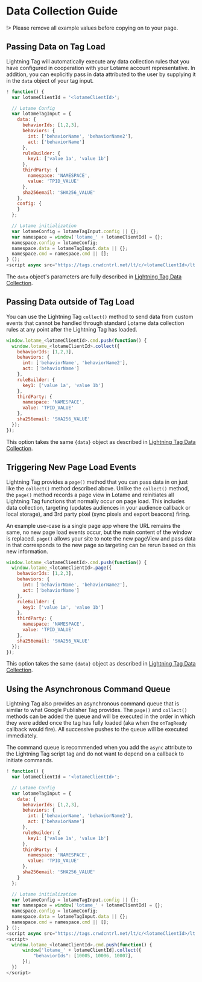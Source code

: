 # Data Collection Guide

!> Please remove all example values before copying on to your page.

## Passing Data on Tag Load

Lightning Tag will automatically execute any data collection rules that you have configured in cooperation with your Lotame account representative. In addition, you can explicitly pass in data attributed to the user by supplying it in the `data` object of your tag input.

```javascript
! function() {
  var lotameClientId = '<lotameClientId>';

  // Lotame Config
  var lotameTagInput = {
    data: {
      behaviorIds: [1,2,3],
      behaviors: {
        int: ['behaviorName', 'behaviorName2'],
        act: ['behaviorName']
      },
      ruleBuilder: {
        key1: ['value 1a', 'value 1b']
      },
      thirdParty: {
        namespace: 'NAMESPACE',
        value: 'TPID_VALUE'
      },
      sha256email: 'SHA256_VALUE'
    },
    config: {
    }
  };

  // Lotame initialization
  var lotameConfig = lotameTagInput.config || {};
  var namespace = window['lotame_' + lotameClientId] = {};
  namespace.config = lotameConfig;
  namespace.data = lotameTagInput.data || {};
  namespace.cmd = namespace.cmd || [];
} ();
<script async src="https://tags.crwdcntrl.net/lt/c/<lotameClientId>/lt.min.js"></script>
```

The `data` object's parameters are fully described in [Lightning Tag Data Collection](lightning-tag/detailed-reference?id=data-object).

## Passing Data outside of Tag Load

You can use the Lightning Tag `collect()` method to send data from custom events that cannot be handled through standard Lotame data collection rules at any point after the Lightning Tag has loaded.

```javascript
window.lotame_<lotameClientId>.cmd.push(function() {
  window.lotame_<lotameClientId>.collect({
    behaviorIds: [1,2,3],
    behaviors: {
      int: ['behaviorName', 'behaviorName2'],
      act: ['behaviorName']
    },
    ruleBuilder: {
      key1: ['value 1a', 'value 1b']
    },
    thirdParty: {
      namespace: 'NAMESPACE',
      value: 'TPID_VALUE'
    },
    sha256email: 'SHA256_VALUE'
  });
});
```

This option takes the same `{data}` object as described in [Lightning Tag Data Collection](lightning-tag/detailed-reference?id=data-object).

## Triggering New Page Load Events

Lightning Tag provides a `page()` method that you can pass data in on just like the `collect()` method described above. Unlike the `collect()` method, the `page()` method records a page view in Lotame and reinitiates all Lightning Tag functions that normally occur on page load. This includes data collection, targeting (updates audiences in your audience callback or local storage), and  3rd party pixel (sync pixels and export beacons) firing.

An example use-case is a single page app where the URL remains the same, no new page load events occur, but the main content of the window is replaced. `page()` allows your site to note the new pageView and pass data in that corresponds to the new page so targeting can be rerun based on this new information.

```javascript
window.lotame_<lotameClientId>.cmd.push(function() {
  window.lotame_<lotameClientId>.page({
    behaviorIds: [1,2,3],
    behaviors: {
      int: ['behaviorName', 'behaviorName2'],
      act: ['behaviorName']
    },
    ruleBuilder: {
      key1: ['value 1a', 'value 1b']
    },
    thirdParty: {
      namespace: 'NAMESPACE',
      value: 'TPID_VALUE'
    },
    sha256email: 'SHA256_VALUE'
  });
});
```
This option takes the same `{data}` object as described in [Lightning Tag Data Collection](lightning-tag/detailed-reference?id=data-object).

## Using the Asynchronous Command Queue
Lightning Tag also provides an asynchronous command queue that is similar to what Google Publisher Tag provides. The `page()` and `collect()` methods can be added the queue and will be executed in the order in which they were added once the tag has fully loaded (aka when the `onTagReady` callback would fire). All successive pushes to the queue will be executed immediately.

The command queue is recommended when you add the `async` attribute to the Lightning Tag script tag and do not want to depend on a callback to initiate commands.

```javascript
! function() {
  var lotameClientId = '<lotameClientId>';

  // Lotame Config
  var lotameTagInput = {
    data: {
      behaviorIds: [1,2,3],
      behaviors: {
        int: ['behaviorName', 'behaviorName2'],
        act: ['behaviorName']
      },
      ruleBuilder: {
        key1: ['value 1a', 'value 1b']
      },
      thirdParty: {
        namespace: 'NAMESPACE',
        value: 'TPID_VALUE'
      },
      sha256email: 'SHA256_VALUE'
    }
  };

  // Lotame initialization
  var lotameConfig = lotameTagInput.config || {};
  var namespace = window['lotame_' + lotameClientId] = {};
  namespace.config = lotameConfig;
  namespace.data = lotameTagInput.data || {};
  namespace.cmd = namespace.cmd || [];
} ();
<script async src="https://tags.crwdcntrl.net/lt/c/<lotameClientId>/lt.min.js"></script>
<script>
  window.lotame_<lotameClientId>.cmd.push(function() {
      window['lotame_' + lotameClientId].collect({
          "behaviorIds": [10005, 10006, 10007],
      });
  })
</script>
```